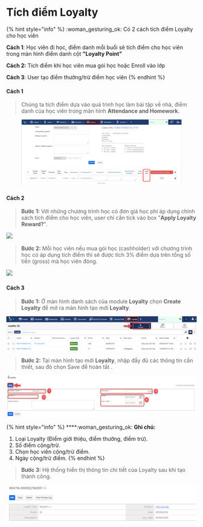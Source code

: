 # Tích điểm Loyalty

{% hint style="info" %}
:woman\_gesturing\_ok: Có 2 cách tích điểm Loyalty cho học viên

**Cách 1**: Học viên đi học, điểm danh mỗi buổi sẽ tích điểm cho học viên trong màn hình điểm danh cột **"Loyalty Point"**

**Cách 2:** Tích điểm khi học viên mua gói học hoặc Enroll vào lớp

**Cách 3**: User tạo điểm thưởng/trừ điểm học viên
{% endhint %}

#### Cách 1

> Chúng ta tích điểm dựa vào quá trình học làm bài tập về nhà, điểm danh của học viên trong màn hình **Attendance and Homework.**

<figure><img src="../../../.gitbook/assets/image (64).png" alt=""><figcaption></figcaption></figure>

#### Cách 2

> **Bước 1:** Với những chương trình học có đơn giá học phí áp dụng chính sách tích điểm cho học viên, user chỉ cần tick vào box "**Apply Loyalty Reward?**".

![](../../../.gitbook/assets/Loyalty\_3.jpg)

> **Bước 2:** Mỗi học viên nếu mua gói học (cashholder) với chương trình học có áp dụng tích điểm thì sẽ được tích 3% điểm dựa trên tổng số tiền  (gross) mà học viên đóng.

![](../../../.gitbook/assets/Loyalty\_2.jpg)

#### Cách 3

> **Bước 1:** Ở màn hình danh sách của module **Loyalty** chọn **Create Loyalty** để mở ra màn hình tạo mới **Loyalty**.

![](../../../.gitbook/assets/Loyalty1.png)

> **Bước 2:** Tại màn hình tạo mới **Loyalty**, nhập đầy đủ các thông tin cần thiết, sau đó chọn Save để hoàn tất .

![](../../../.gitbook/assets/Loyalty2.png)

{% hint style="info" %}
****:woman\_gesturing\_ok: **Ghi chú:**

1. Loại Loyalty (Điểm giới thiệu, điểm thưởng, điểm trừ).
2. Số điểm cộng/trừ.
3. Chọn học viên cộng/trừ điểm.
4. Ngày cộng/trừ điểm.
{% endhint %}

> **Bước 3:** Hệ thống hiển thị thông tin chi tiết của Loyalty sau khi tạo thành công.

![](../../../.gitbook/assets/Loyalty3.png)
